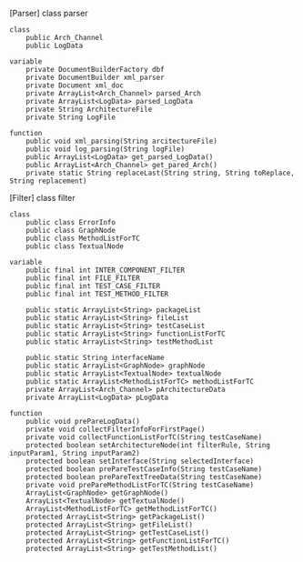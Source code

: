 [Parser]
class parser

	class
		public Arch_Channel
		public LogData
		
	variable
		private DocumentBuilderFactory dbf
		private DocumentBuilder xml_parser
		private Document xml_doc
		private ArrayList<Arch_Channel> parsed_Arch
		private ArrayList<LogData> parsed_LogData
		private String ArchitectureFile
		private String LogFile
		
	function
		public void xml_parsing(String arcitectureFile)
		public void log_parsing(String logFile)
		public ArrayList<LogData> get_parsed_LogData()
		public ArrayList<Arch_Channel> get_pared_Arch()
		private static String replaceLast(String string, String toReplace, String replacement)

[Filter]
class filter

	class
		public class ErrorInfo
		public class GraphNode
		public class MethodListForTC
		public class TextualNode
		
	variable
		public final int INTER_COMPONENT_FILTER
		public final int FILE_FILTER
		public final int TEST_CASE_FILTER
		public final int TEST_METHOD_FILTER
		
		public static ArrayList<String> packageList
		public static ArrayList<String> fileList
		public static ArrayList<String> testCaseList
		public static ArrayList<String> functionListForTC
		public static ArrayList<String> testMethodList
		
		public static String interfaceName
		public static ArrayList<GraphNode> graphNode
		public static ArrayList<TextualNode> textualNode
		public static ArrayList<MethodListForTC> methodListForTC
		private ArrayList<Arch_Channel> pArchitectureData
		private ArrayList<LogData> pLogData
		
	function
		public void prePareLogData()
		private void collectFilterInfoForFirstPage()
		private void collectFunctionListForTC(String testCaseName)
		protected boolean setArchitectureNode(int filterRule, String inputParam1, String inputParam2)
		protected boolean setInterface(String selectedInterface)
		protected boolean prePareTestCaseInfo(String testCaseName)
		protected boolean prePareTextTreeData(String testCaseName)
		private void prePareMethodListForTC(String testCaseName) 
		ArrayList<GraphNode> getGraphNode()
		ArrayList<TextualNode> getTextualNode()
		ArrayList<MethodListForTC> getMethodListForTC()
		protected ArrayList<String> getPackageList()
		protected ArrayList<String> getFileList()
		protected ArrayList<String> getTestCaseList()
		protected ArrayList<String> getFunctionListForTC()
		protected ArrayList<String> getTestMethodList() 
		